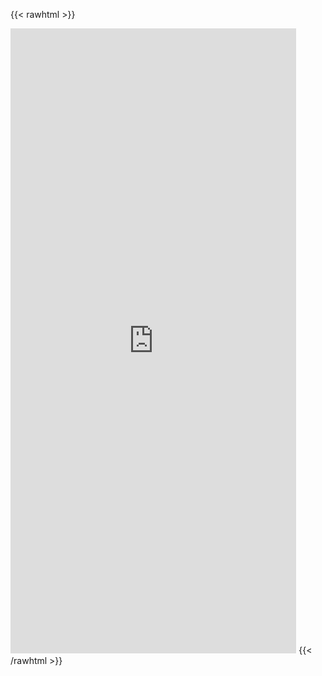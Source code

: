 {{< rawhtml >}}
<iframe 
		width="90.75%" 
		height="1000" 
		src="https://etro.gg/embed/gearset/GEARSET ID" 
		title="" 
		frameborder="0"
></iframe>
{{< /rawhtml >}}